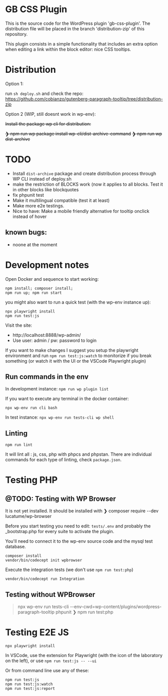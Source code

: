 # GB CSS Plugin

This is the source code for the WordPress plugin 'gb-css-plugin'. The distribution file will be
placed in the branch 'distribution-zip' of this repository.

This plugin consists in a simple functionality that includes an extra option when editing a link
within the block editor: nice CSS tooltips.

# Distribution

Option 1:

run `sh deploy.sh` and check the repo: https://github.com/cobianzo/gutenberg-paragraph-tooltip/tree/distribution-zip

Option 2 (WIP, still doesnt work in wp-env):

~~Install the package wp cli for distribution:~~

~~❯ npm run wp package install wp-cli/dist-archive-command~~
~~❯ npm run wp dist-archive~~

# TODO

-   Install `dist-archive` package and create distribution process through WP CLI instead of deploy.sh
-   make the restriction of BLOCKS work (now it applies to all blocks. Test it in other blocks like blockquotes
-   fix phpunit test
-   Make it multilingual compatible (test it at least)
-   Make more e2e testings.
-   Nice to have: Make a mobile friendly alternative for tooltip onclick instead of hover

## known bugs:

-   noone at the moment

# Development notes

Open Docker and sequence to start working:

```
npm install; composer install;
npm run up; npm run start
```

you might also want to run a quick test (with the wp-env instance up):

```
npx playwright install
npm run test:js
```

Visit the site:

-   http://localhost:8888/wp-admin/
-   Use user: admin / pw: password to login

If you want to make changes I suggest you setup the playwright environment and run `npm run test:js:watch`
to monitorize if you break something (or watch it with the UI or the VSCode Playwright plugin)

## Run commands in the env

In development instance:
`npm run wp plugin list`

If you want to execute any terminal in the docker container:

`npx wp-env run cli bash`

In test instance:
`npx wp-env run tests-cli wp shell`

## Linting

`npm run lint`

It will lint all : js, css, php with phpcs and phpstan.
There are individual commands for each type of linting, check `package.json`.

# Testing PHP

## @TODO: Testing with WP Browser

It is not yet installed. It should be installed with
❯ composer require --dev lucatume/wp-browser

Before you start testing you need to edit:
`tests/.env`
and probably the \_bootstrap.php for every suite to activate the plugin.

You'll need to connect it to the wp-env source code and the mysql test database.

```
composer install
vendor/bin/codecept init wpbrowser
```

Execute the integration tests (we don't use `npm run test:php`)

```
vendor/bin/codecept run Integration
```

## Testing without WPBrowser

> npx wp-env run tests-cli --env-cwd=wp-content/plugins/wordpress-paragraph-tooltip phpunit
> ❯ npm run test:php

# Testing E2E JS

`npx playwright install`

In VSCode, use the extension for Playwright (with the icon of the laboratory on the left),
or use `npm run test:js -- --ui`

Or from command line use any of these:

```
npm run test:js
npm run test:js:watch
npm run test:js:report
```
